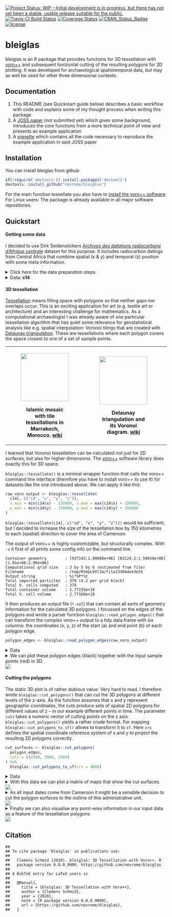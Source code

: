 
[![Project Status: WIP – Initial development is in progress, but there
has not yet been a stable, usable release suitable for the
public.](https://www.repostatus.org/badges/latest/wip.svg)](https://www.repostatus.org/#wip)
[![Travis-CI Build
Status](https://travis-ci.com/nevrome/bleiglas.svg?branch=master)](https://travis-ci.com/nevrome/bleiglas)
[![Coverage
Status](https://img.shields.io/codecov/c/github/nevrome/bleiglas/master.svg)](https://codecov.io/github/nevrome/bleiglas?branch=master)
[![CRAN\_Status\_Badge](https://www.r-pkg.org/badges/version/bleiglas)](https://cran.r-project.org/package=bleiglas)
[![license](https://img.shields.io/github/license/nevrome/bleiglas)](https://www.r-project.org/Licenses/MIT)

<!-- README.md is generated from README.Rmd. Please edit that file -->

# bleiglas

bleiglas is an R package that provides functions for 3D tessellation
with [voro++](http://math.lbl.gov/voro++/) and subsequent horizontal
cutting of the resulting polygons for 2D plotting. It was developed for
archaeological spatiotemporal data, but may as well be used for other
three dimensional contexts.

## Documentation

1.  This README (see Quickstart guide below) describes a basic workflow
    with code and explains some of my thought process when writing this
    package
2.  A [JOSS
    paper](https://github.com/nevrome/bleiglas/blob/master/paper/paper.md)
    (not submitted yet) which gives some background, introduces the core
    functions from a more technical point of view and presents an
    example application
3.  A
    [vignette](https://github.com/nevrome/bleiglas/blob/master/vignettes/complete_example.Rmd)
    which contains all the code necessary to reproduce the example
    application in said JOSS paper

## Installation

You can install bleiglas from github

``` r
if(!require('devtools')) install.packages('devtools')
devtools::install_github("nevrome/bleiglas")
```

For the main function tessellate you also have to [install the voro++
software](http://math.lbl.gov/voro++/download/). For Linux users: The
package is already available in all major software repositories.

## Quickstart

#### Getting some data

I decided to use Dirk Seidenstickers [*Archives des datations
radiocarbone d’Afrique
centrale*](https://github.com/dirkseidensticker/aDRAC) dataset for this
purpose. It includes radiocarbon datings from Central Africa that
combine spatial (x & y) and temporal (z) position with some meta
information.

<details>

<summary>Click here for the data preparation steps</summary>

<p>

I selected dates from Cameroon between 1000 and 3000 uncalibrated BP and
projected them into a worldwide cylindrical reference system (epsg
[4088](https://epsg.io/4088)). As Cameroon is close to the equator this
projection should represent distances, angles and areas sufficiently
correct for this example exercise. I rescaled the temporal data with a
factor of 1000 to better show the effect of 3D tessellation. You can
imagine the samples to be observations in a 3D geo-time-space where one
year equals one kilometre. I had to remove samples with equal position
in all three dimensions for the tessellation.

``` r
# download raw data
c14_cmr <- c14bazAAR::get_c14data("adrac") %>% 
  # filter data
  dplyr::filter(!is.na(lat) & !is.na(lon), c14age > 1000, c14age < 3000, country == "CMR") 
```

    ##   |                                                          |                                                  |   0%  |                                                          |++++++++++++++++++++++++++++++++++++++++++++++++++|  99%  |                                                          |++++++++++++++++++++++++++++++++++++++++++++++++++| 100%

``` r
# remove doubles
c14_cmr_unique <- c14_cmr %>%
  dplyr::mutate(
    rounded_coords_lat = round(lat, 3),
    rounded_coords_lon = round(lon, 3)
  ) %>%
  dplyr::group_by(rounded_coords_lat, rounded_coords_lon, c14age) %>%
  dplyr::filter(dplyr::row_number() == 1) %>%
  dplyr::ungroup()

# transform coordinates
coords <- data.frame(c14_cmr_unique$lon, c14_cmr_unique$lat) %>% 
  sf::st_as_sf(coords = c(1, 2), crs = 4326) %>% 
  sf::st_transform(crs = 4088) %>% 
  sf::st_coordinates()

# create active dataset
c14 <- c14_cmr_unique %>% 
  dplyr::transmute(
    id = 1:nrow(.),
    x = coords[,1], 
    y = coords[,2], 
    z = c14age * 1000, # rescaling of temporal data
    material = material
)
```

</p>

</details>

<details>

<summary>Data: <b>c14</b></summary>

<p>

``` r
c14 
```

    ## # A tibble: 380 x 5
    ##       id        x       y       z material
    ##    <int>    <dbl>   <dbl>   <dbl> <chr>   
    ##  1     1 1284303. 450331. 1920000 <NA>    
    ##  2     2 1284303. 450331. 2596000 <NA>    
    ##  3     3 1284303. 450331. 2360000 <NA>    
    ##  4     4 1284303. 450331. 2380000 <NA>    
    ##  5     5 1278776. 434150. 2810000 <NA>    
    ##  6     6 1278776. 434150. 2710000 <NA>    
    ##  7     7 1278776. 434150. 1860000 <NA>    
    ##  8     8 1278776. 434150. 1960000 <NA>    
    ##  9     9 1278776. 434150. 2820000 <NA>    
    ## 10    10 1278776. 434150. 2110000 <NA>    
    ## # … with 370 more rows

</p>

</details>

#### 3D tessellation

[Tessellation](https://en.wikipedia.org/wiki/Tessellation) means filling
space with polygons so that neither gaps nor overlaps occur. This is an
exciting application for art (e.g. textile art or architecture) and an
interesting challenge for mathematics. As a computational archaeologist
I was already aware of one particular tessellation algorithm that has
quiet some relevance for geostatistical analysis like e.g. spatial
interpolation: Voronoi tilings that are created with [Delaunay
triangulation](https://en.wikipedia.org/wiki/Delaunay_triangulation).
These are tessellations where each polygon covers the space closest to
one of a set of sample
points.

<table style="width:100%">

<tr>

<th>

<figure>

<img src="https://upload.wikimedia.org/wikipedia/commons/thumb/6/66/Ceramic_Tile_Tessellations_in_Marrakech.jpg/320px-Ceramic_Tile_Tessellations_in_Marrakech.jpg" height="150" />

<figcaption>

Islamic mosaic with tile tessellations in Marrakech, Morocco.
<a href="https://en.wikipedia.org/wiki/File:Ceramic_Tile_Tessellations_in_Marrakech.jpg">wiki</a>

</figcaption>

</figure>

</th>

<th>

<figure>

<img src="https://upload.wikimedia.org/wikipedia/commons/thumb/5/56/Delaunay_Voronoi.svg/441px-Delaunay_Voronoi.svg.png" height="150" />

<figcaption>

Delaunay triangulation and its Voronoi diagram.
<a href="https://commons.wikimedia.org/wiki/File:Delaunay_Voronoi.svg">wiki</a>

</figcaption>

</figure>

</th>

<th>

<figure>

<img src="http://math.lbl.gov/voro++/examples/custom_output/custom_output_l.png" height="150" />

<figcaption>

Output example of voro++ rendered with POV-Ray.
<a href="http://math.lbl.gov/voro++">math.lbl.gov</a>

</figcaption>

</figure>

</th>

<tr>

</table>

I learned that Voronoi tessellation can be calculated not just for 2D
surfaces, but also for higher dimensions. The
[voro++](http://math.lbl.gov/voro++/) software library does exactly this
for 3D space.

`bleiglas::tessellate()` is a minimal wrapper function that calls the
voro++ command line interface (therefore you have to install voro++ to
use it) for datasets like the one introduced above. We can apply it like
this:

``` r
raw_voro_output <- bleiglas::tessellate(
  c14[, c("id", "x", "y", "z")],
  x_min = min(c14$x) - 150000, x_max = max(c14$x) + 150000, 
  y_min = min(c14$y) - 150000, y_max = max(c14$y) + 150000
)
```

`bleiglas::tessellate(c14[, c("id", "x", "y", "z")])` would be
sufficient, but I decided to increase the size of the tessellation box
by 150 kilometres to each (spatial) direction to cover the area of
Cameroon.

The output of voro++ is highly customizable, but structurally complex.
With `-v` it first of all prints some config info on the command
    line.

    Container geometry        : [937143:1.90688e+06] [63124.2:1.50658e+06] [1.01e+06:2.99e+06]
    Computational grid size   : 3 by 5 by 6 (estimated from file)
    Filename                  : /tmp/RtmpL9VlIm/file23304de43e55
    Output string             : %i*%P*%t
    Total imported particles  : 379 (4.2 per grid block)
    Total V. cells computed   : 379
    Total container volume    : 2.77155e+18
    Total V. cell volume      : 2.77168e+18

It then produces an output file (`*.vol`) that can contain all sorts of
geometry information for the calculated 3D polygons. I focussed on the
edges of the polygons and wrote a parser function
`bleiglas::read_polygon_edges()` that can transform the complex voro++
output to a tidy data.frame with six columns: the coordinates (x, y, z)
of the start (a) and end point (b) of each polygon edge.

``` r
polygon_edges <- bleiglas::read_polygon_edges(raw_voro_output)
```

<details>

<summary>Data</summary>

<p>

    ##            x.a    y.a     z.a     x.b    y.b     z.b polygon_id
    ##     1: 1352610 233681 1240760 1381950 158990 1274740         38
    ##     2: 1324180 130338 1292500 1381950 158990 1274740         38
    ##     3: 1309730 225141 1313810 1381950 158990 1274740         38
    ##     4: 1201420 392245 1299830 1289680 241638 1324360         38
    ##     5: 1276830 227624 1327040 1289680 241638 1324360         38
    ##    ---                                                         
    ## 24134: 1408090 992474 2655000 1502620 926332 2717020        272
    ## 24135: 1514160 920693 2717020 1502620 926332 2717020        272
    ## 24136: 1599840 898736 2655000 1514160 920693 2717020        272
    ## 24137: 1520780 928425 2770000 1514160 920693 2717020        272
    ## 24138: 1502620 926332 2717020 1514160 920693 2717020        272

</p>

</details>

<details>

<summary>We can plot these polygon edges (black) together with the input
sample points (red) in 3D.</summary>

<p>

Before plotting I wanted to changed the scaling of the temporal
information back again to increase the readability of the plot.

``` r
polygon_edges %<>% dplyr::mutate(
  z.a = z.a / 1000,
  z.b = z.b / 1000
)

c14 %<>% dplyr::mutate(
  z = z / 1000
)
```

``` r
rgl::axes3d()
rgl::points3d(c14$x, c14$y, c14$z, color = "red")
rgl::aspect3d(1, 1, 1)
rgl::segments3d(
  x = as.vector(t(polygon_edges[,c(1,4)])),
  y = as.vector(t(polygon_edges[,c(2,5)])),
  z = as.vector(t(polygon_edges[,c(3,6)]))
)
rgl::view3d(userMatrix = view_matrix, zoom = 0.9)
```

</p>

</details>

<img src="README_files/figure-gfm/unnamed-chunk-9-1.png" style="display: block; margin: auto;" />

#### Cutting the polygons

The static 3D plot is of rather dubious value: Very hard to read. I
therefore wrote `bleiglas::cut_polygons()` that can cut the 3D polygons
at different levels of the z-axis. As the function assumes that x and y
represent geographic coordinates, the cuts produce sets of spatial 2D
polygons for different values of z – in our example different points in
time. The parameter `cuts` takes a numeric vector of cutting points on
the z axis. `bleiglas::cut_polygons()` yields a rather crude format. For
mapping `bleiglas::cut_polygons_to_sf()` allows to transform it to `sf`.
Here `crs` defines the spatial coordinate reference system of x and y to
project the resulting 2D polygons correctly.

``` r
cut_surfaces <- bleiglas::cut_polygons(
  polygon_edges, 
  cuts = c(2500, 2000, 1500)
) %>%
  bleiglas::cut_polygons_to_sf(crs = 4088)
```

<details>

<summary>Data</summary>

<p>

    ## Simple feature collection with 74 features and 2 fields
    ## geometry type:  POLYGON
    ## dimension:      XY
    ## bbox:           xmin: 937143 ymin: 63124.2 xmax: 1906880 ymax: 1506580
    ## projected CRS:  World Equidistant Cylindrical (Sphere)
    ## First 10 features:
    ##                                 x    z  id
    ## 1  POLYGON ((1195186 319422.3,... 2500  16
    ## 2  POLYGON ((1906880 811490.3,... 2500  44
    ## 3  POLYGON ((1146789 374017.9,... 2500  51
    ## 4  POLYGON ((1215920 365182.3,... 2500  53
    ## 5  POLYGON ((1416023 455769.2,... 2500  82
    ## 6  POLYGON ((1082637 969464, 9... 2500 102
    ## 7  POLYGON ((1906880 63124.2, ... 2500 104
    ## 8  POLYGON ((1386791 333246.8,... 2500 134
    ## 9  POLYGON ((1116403 63124.2, ... 2500 143
    ## 10 POLYGON ((1371502 63124.2, ... 2500 186

</p>

</details>

<details>

<summary>With this data we can plot a matrix of maps that show the cut
surfaces.</summary>

<p>

``` r
cut_surfaces %>%
  ggplot() +
  geom_sf(
    aes(fill = z), 
    color = "white",
    lwd = 0.2
  ) +
  geom_sf_text(aes(label = id)) +
  facet_wrap(~z) +
  theme(
    axis.text = element_blank(),
    axis.ticks = element_blank()
  )
```

</p>

</details>

<img src="README_files/figure-gfm/unnamed-chunk-13-1.png" style="display: block; margin: auto;" />

<details>

<summary>As all input dates come from Cameroon it might be a sensible
decision to cut the polygon surfaces to the outline of this
administrative
unit.</summary>

<p>

``` r
cameroon_border <- rnaturalearth::ne_countries(scale = "medium", returnclass = "sf") %>% 
  dplyr::filter(name == "Cameroon") %>% 
  sf::st_transform(4088)

cut_surfaces_cropped <- cut_surfaces %>% sf::st_intersection(cameroon_border)
```

``` r
cut_surfaces_cropped %>%
  ggplot() +
  geom_sf(
    aes(fill = z), 
    color = "white",
    lwd = 0.2
  ) +
  facet_wrap(~z) +
  theme(
    axis.text = element_blank(),
    axis.ticks = element_blank()
  )
```

<p>

</details>

<img src="README_files/figure-gfm/unnamed-chunk-16-1.png" style="display: block; margin: auto;" />

<details>

<summary>Finally we can also visualise any point-wise information in our
input data as a feature of the tessellation polygons.</summary>

<p>

``` r
cut_surfaces_material <- cut_surfaces_cropped %>%
  dplyr::left_join(
    c14, by = "id"
  )
```

``` r
cut_surfaces_material %>%
  ggplot() +
  geom_sf(
    aes(fill = material), 
    color = "white",
    lwd = 0.2
  ) +
  facet_wrap(~z.x) +
  theme(
    axis.text = element_blank(),
    axis.ticks = element_blank()
  )
```

</p>

</details>

<img src="README_files/figure-gfm/unnamed-chunk-19-1.png" style="display: block; margin: auto;" />

## Citation

    ## 
    ## To cite package 'bleiglas' in publications use:
    ## 
    ##   Clemens Schmid (2020). bleiglas: 3D Tessellation with Voro++. R
    ##   package version 0.0.0.9000. https://github.com/nevrome/bleiglas
    ## 
    ## A BibTeX entry for LaTeX users is
    ## 
    ##   @Manual{,
    ##     title = {bleiglas: 3D Tessellation with Voro++},
    ##     author = {Clemens Schmid},
    ##     year = {2020},
    ##     note = {R package version 0.0.0.9000},
    ##     url = {https://github.com/nevrome/bleiglas},
    ##   }
